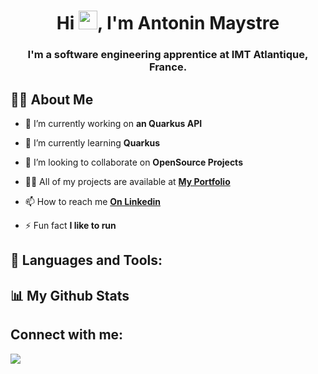 <h1 align="center">Hi <img src="https://raw.githubusercontent.com/MartinHeinz/MartinHeinz/master/wave.gif" width="30px">, I'm Antonin Maystre</h1>
<h3 align="center">I'm a software engineering apprentice at IMT Atlantique, France.</h3>


## 🙋‍♂️ About Me

- 🔭 I’m currently working on **an Quarkus API**

- 🌱 I’m currently learning **Quarkus**

- 👯 I’m looking to collaborate on **OpenSource Projects**

- 👨‍💻 All of my projects are available at **[My Portfolio](#)**

- 📫 How to reach me **[On Linkedin](https://www.linkedin.com/in/antonin-maystre/)**

- ⚡ Fun fact **I like to run**

## 🚀 Languages and Tools:

<p align="left"> 
   
</p>

## 📊 My Github Stats

  

## Connect with me:
<p align="left">

<a href = "https://www.linkedin.com/in/antonin-maystre/"><img src="https://img.icons8.com/fluent/48/000000/linkedin.png"/></a>

</p>
